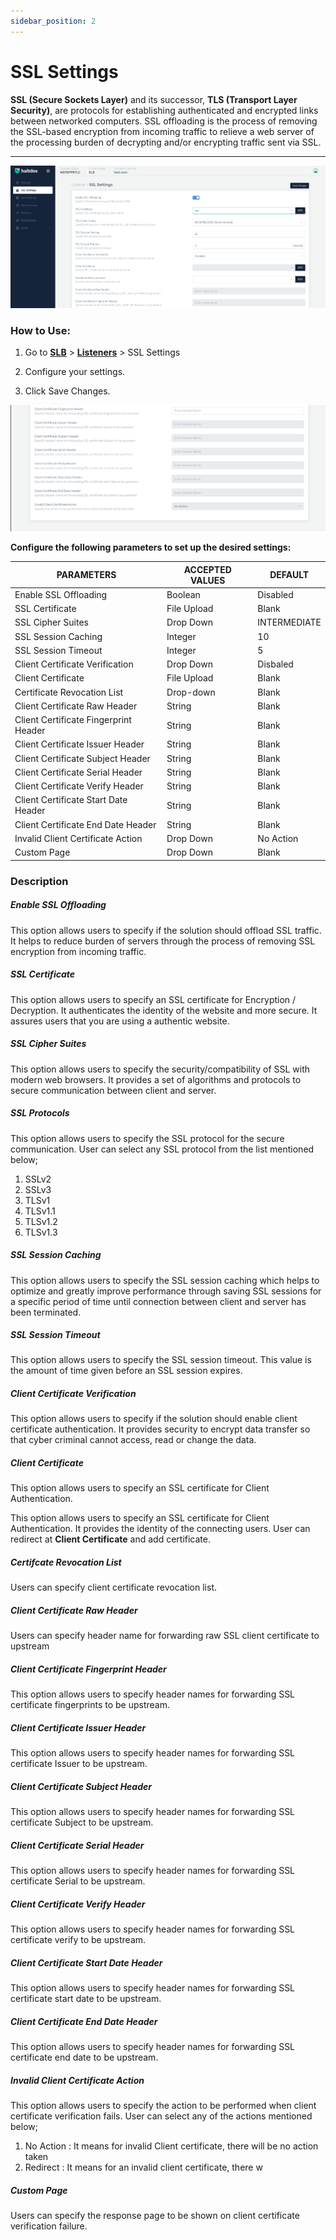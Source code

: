 ```yaml
---
sidebar_position: 2
---
```


# SSL Settings
**SSL (Secure Sockets Layer)** and its successor, **TLS (Transport Layer Security)**, are protocols for establishing authenticated and encrypted links between networked computers. SSL offloading is the process of removing the SSL-based encryption from incoming traffic to relieve a web server of the processing burden of decrypting and/or encrypting traffic sent via SSL. 

---
![SSL Settings](/img/adc/v7/docs/sslsetting.png)

### How to Use:

1. Go to [**SLB**](/adc/docs) > [**Listeners**](../listeners/) > SSL Settings

2. Configure your settings.

3. Click Save Changes. 

![SSL Settings2](/img/adc/v7/docs/sslsetting1.png)

**Configure the following parameters to set up the desired settings:**

| PARAMETERS                            | ACCEPTED VALUES | DEFAULT      |
|---------------------------------------|-----------------|--------------|
| Enable SSL Offloading                 | Boolean         | Disabled     |
| SSL Certificate                       | File Upload     | Blank        |
| SSL Cipher Suites                     | Drop Down       | INTERMEDIATE |
| SSL Session Caching                   | Integer         | 10           |
| SSL Session Timeout                   | Integer         | 5            |
| Client Certificate Verification       | Drop Down       | Disbaled     |
| Client Certificate                    | File Upload     | Blank        |
| Certificate Revocation List           | Drop-down       | Blank        |
| Client Certificate Raw Header         | String          | Blank        |
| Client Certificate Fingerprint Header | String          | Blank        |
| Client Certificate Issuer Header      | String          | Blank        |
| Client Certificate Subject Header     | String          | Blank        |
| Client Certificate Serial Header      | String          | Blank        |
| Client Certificate Verify Header      | String          | Blank        |
| Client Certificate Start Date Header  | String          | Blank        |
| Client Certificate End Date Header    | String          | Blank        |
| Invalid Client Certificate Action     | Drop Down       | No Action    |
| Custom Page                           | Drop Down       | Blank        |


### Description

##### **Enable SSL Offloading**

This option allows users to specify if the solution should offload SSL traffic. It helps to reduce burden of servers through the process of removing SSL encryption from incoming traffic.

##### **SSL Certificate**

This option allows users to specify an SSL certificate for Encryption / Decryption. It authenticates the identity of the website and more secure. It assures users that you are using a authentic website.

##### **SSL Cipher Suites**

This option allows users to specify the security/compatibility of SSL with modern web browsers. It provides a set of algorithms and protocols to secure communication between client and server.

##### **SSL Protocols**

This option allows users to specify the SSL protocol for the secure communication. User can select any SSL protocol from the list mentioned below;
1. SSLv2
2. SSLv3
3. TLSv1
4. TLSv1.1
5. TLSv1.2
6. TLSv1.3

##### **SSL Session Caching**

This option allows users to specify the SSL session caching which helps to optimize and greatly improve performance through saving SSL sessions for a specific period of time until connection between client and server has been terminated.

##### **SSL Session Timeout**

This option allows users to specify the SSL session timeout. This value is the amount of time given  before an SSL session expires.

##### **Client Certificate Verification**

This option allows users to specify if the solution should enable client certificate authentication. It provides security to encrypt data transfer so that cyber criminal cannot access, read or change the data.

##### **Client Certificate**

This option allows users to specify an SSL certificate for Client Authentication.

This option allows users to specify an SSL certificate for Client Authentication. It provides the identity of the connecting users. User can redirect at **Client Certificate** and add certificate.

##### **Certifcate Revocation List**

Users can specify client certificate revocation list.

##### **Client Certificate Raw Header**

Users can specify header name for forwarding raw SSL client certificate to upstream

##### **Client Certificate Fingerprint Header**

This option allows users to specify header names for forwarding SSL certificate fingerprints to be upstream.

##### **Client Certificate Issuer Header**

This option allows users to specify header names for forwarding SSL certificate Issuer to be upstream.

##### **Client Certificate Subject Header**

This option allows users to specify header names for forwarding SSL certificate Subject to be upstream.

##### **Client Certificate Serial Header**

This option allows users to specify header names for forwarding SSL certificate Serial to be upstream.

##### **Client Certificate Verify Header**

This option allows users to specify header names for forwarding SSL certificate verify to be upstream.

##### **Client Certificate Start Date Header**

This option allows users to specify header names for forwarding SSL certificate start date to be upstream.

##### **Client Certificate End Date Header**

This option allows users to specify header names for forwarding SSL certificate end date to be upstream.

##### **Invalid Client Certificate Action**

This option allows users to specify the action to be performed when client certificate verification fails. User can select any of the actions mentioned below;

1. No Action : It means for invalid Client certificate, there will be no action taken
2. Redirect : It means for an invalid client certificate, there w

##### **Custom Page**

Users can specify the response page to be shown on client certificate verification failure.